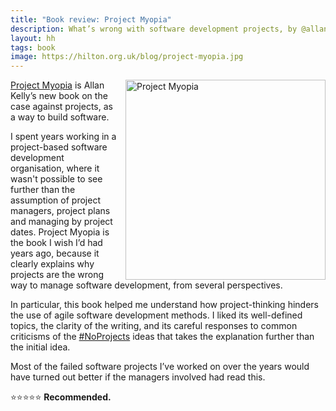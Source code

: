 ```yaml
---
title: "Book review: Project Myopia"
description: What’s wrong with software development projects, by @allankellynet
layout: hh
tags: book
image: https://hilton.org.uk/blog/project-myopia.jpg
---
```


<a href="https://www.allankellyassociates.co.uk/articles/continuous-digital/"><img src="project-myopia.jpg" alt="Project Myopia" style="width:320px;float:right;margin-left:1em"></a>

[Project Myopia](https://www.allankellyassociates.co.uk/articles/continuous-digital/) is Allan Kelly’s new book on the case against projects, as a way to build software.

I spent years working in a project-based software development organisation, where it wasn't possible to see further than the assumption of project managers, project plans and managing by project dates.
Project Myopia is the book I wish I’d had years ago, because it clearly explains why projects are the wrong way to manage software development, from several perspectives.

In particular, this book helped me understand how project-thinking hinders the use of agile software development methods.
I liked its well-defined topics, the clarity of the writing, and its careful responses to common criticisms of the [#NoProjects](https://twitter.com/hashtag/noprojects) ideas that takes the explanation further than the initial idea.

Most of the failed software projects I’ve worked on over the years would have turned out better if the managers involved had read this.

⭐️⭐️⭐️⭐️⭐️ **Recommended.**
